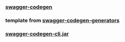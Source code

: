 

### [swagger-codegen](https://github.com/swagger-api/swagger-codegen)  


### template from [swagger-codegen-generators](https://github.com/swagger-api/swagger-codegen-generators)  

### [swagger-codegen-cli.jar](https://repo1.maven.org/maven2/io/swagger/codegen/v3/swagger-codegen-cli/)  

